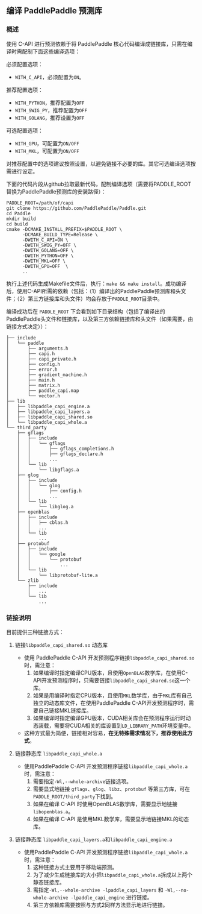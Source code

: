 ## 编译 PaddlePaddle 预测库

### 概述

使用 C-API 进行预测依赖于将 PaddlePaddle 核心代码编译成链接库，只需在编译时需配制下面这些编译选项：

必须配置选项：
- `WITH_C_API`，必须配置为`ON`。

推荐配置选项：
- `WITH_PYTHON`，推荐配置为`OFF`
- `WITH_SWIG_PY`，推荐配置为`OFF`
- `WITH_GOLANG`，推荐设置为`OFF`

可选配置选项：
- `WITH_GPU`，可配置为`ON/OFF`
- `WITH_MKL`，可配置为`ON/OFF`

对推荐配置中的选项建议按照设置，以避免链接不必要的库。其它可选编译选项按需进行设定。

下面的代码片段从github拉取最新代码，配制编译选项（需要将PADDLE_ROOT替换为PaddlePaddle预测库的安装路径）：

```shell
PADDLE_ROOT=/path/of/capi
git clone https://github.com/PaddlePaddle/Paddle.git
cd Paddle
mkdir build
cd build
cmake -DCMAKE_INSTALL_PREFIX=$PADDLE_ROOT \
      -DCMAKE_BUILD_TYPE=Release \
      -DWITH_C_API=ON \
      -DWITH_SWIG_PY=OFF \
      -DWITH_GOLANG=OFF \
      -DWITH_PYTHON=OFF \
      -DWITH_MKL=OFF \
      -DWITH_GPU=OFF  \
      ..
```

执行上述代码生成Makefile文件后，执行：`make && make install`。成功编译后，使用C-API所需的依赖（包括：（1）编译出的PaddlePaddle预测库和头文件；（2）第三方链接库和头文件）均会存放于`PADDLE_ROOT`目录中。

编译成功后在 `PADDLE_ROOT` 下会看到如下目录结构（包括了编译出的PaddlePaddle头文件和链接库，以及第三方依赖链接库和头文件（如果需要，由链接方式决定））：

```text
├── include
│   └── paddle
│       ├── arguments.h
│       ├── capi.h
│       ├── capi_private.h
│       ├── config.h
│       ├── error.h
│       ├── gradient_machine.h
│       ├── main.h
│       ├── matrix.h
│       ├── paddle_capi.map
│       └── vector.h
├── lib
│   ├── libpaddle_capi_engine.a
│   ├── libpaddle_capi_layers.a
│   ├── libpaddle_capi_shared.so
│   └── libpaddle_capi_whole.a
└── third_party
    ├── gflags
    │   ├── include
    │   │   └── gflags
    │   │       ├── gflags_completions.h
    │   │       ├── gflags_declare.h
    │   │       ...
    │   └── lib
    │       └── libgflags.a
    ├── glog
    │   ├── include
    │   │   └── glog
    │   │       ├── config.h
    │   │       ...
    │   └── lib
    │       └── libglog.a
    ├── openblas
    │   ├── include
    │   │   ├── cblas.h
    │   │   ...
    │   └── lib
    │       ...
    ├── protobuf
    │   ├── include
    │   │   └── google
    │   │       └── protobuf
    │   │           ...
    │   └── lib
    │       └── libprotobuf-lite.a
    └── zlib
        ├── include
        │   ...
        └── lib
            ...

```

### 链接说明

目前提供三种链接方式：

1. 链接`libpaddle_capi_shared.so` 动态库
    - 使用 PaddlePaddle C-API 开发预测程序链接`libpaddle_capi_shared.so`时，需注意：
        1. 如果编译时指定编译CPU版本，且使用`OpenBLAS`数学库，在使用C-API开发预测程序时，只需要链接`libpaddle_capi_shared.so`这一个库。
        1. 如果是用编译时指定CPU版本，且使用`MKL`数学库，由于`MKL`库有自己独立的动态库文件，在使用PaddlePaddle C-API开发预测程序时，需要自己链接MKL链接库。
        1. 如果编译时指定编译GPU版本，CUDA相关库会在预测程序运行时动态装载，需要将CUDA相关的库设置到`LD_LIBRARY_PATH`环境变量中。
    - 这种方式最为简便，链接相对容易，**在无特殊需求情况下，推荐使用此方式**。

2. 链接静态库 `libpaddle_capi_whole.a`
    - 使用PaddlePaddle C-API 开发预测程序链接`libpaddle_capi_whole.a`时，需注意：
        1. 需要指定`-Wl,--whole-archive`链接选项。
        1. 需要显式地链接 `gflags`、`glog`、`libz`、`protobuf` 等第三方库，可在`PADDLE_ROOT/third_party`下找到。
        1. 如果在编译 C-API 时使用OpenBLAS数学库，需要显示地链接`libopenblas.a`。
        1. 如果在编译 C-API 是使用MKL数学库，需要显示地链接MKL的动态库。

3. 链接静态库 `libpaddle_capi_layers.a`和`libpaddle_capi_engine.a`
    - 使用PaddlePaddle C-API 开发预测程序链接`libpaddle_capi_whole.a`时，需注意：
        1. 这种链接方式主要用于移动端预测。
        1. 为了减少生成链接库的大小把`libpaddle_capi_whole.a`拆成以上两个静态链接库。
        1. 需指定`-Wl,--whole-archive -lpaddle_capi_layers` 和 `-Wl,--no-whole-archive -lpaddle_capi_engine` 进行链接。
        1. 第三方依赖库需要按照与方式2同样方法显示地进行链接。
